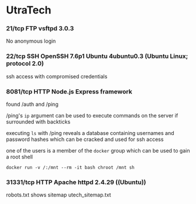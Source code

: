 # UtraTech


### 21/tcp FTP vsftpd 3.0.3

No anonymous login

### 22/tcp SSH OpenSSH 7.6p1 Ubuntu 4ubuntu0.3 (Ubuntu Linux; protocol 2.0)

ssh access with compromised credentials

### 8081/tcp HTTP Node.js Express framework

found /auth and /ping

/ping's `ip` argument can be used to execute commands on the server if surrounded with backticks

executing `ls` with /ping reveals a database containing usernames and password hashes which can be 
cracked and used for ssh access

one of the users is a member of the `docker` group which can be used to gain a root shell

`docker run -v /:/mnt --rm -it bash chroot /mnt sh`

### 31331/tcp HTTP Apache httpd 2.4.29 ((Ubuntu))

robots.txt shows sitemap utech_sitemap.txt
